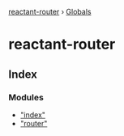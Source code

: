[reactant-router](README.md) › [Globals](globals.md)

# reactant-router

## Index

### Modules

* ["index"](modules/_index_.md)
* ["router"](modules/_router_.md)
